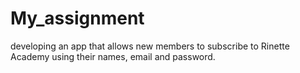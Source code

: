# My_assignment
developing an app that allows new members to subscribe to Rinette Academy using their names, email and password.
